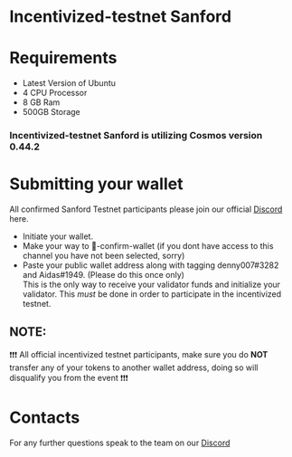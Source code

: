 # Incentivized-testnet Sanford

# Requirements #
* Latest Version of Ubuntu
* 4 CPU Processor
* 8 GB Ram
* 500GB Storage

### Incentivized-testnet Sanford is utilizing Cosmos version 0.44.2

# Submitting your wallet #

All confirmed Sanford Testnet participants please join our official [Discord](https://discord.gg/Jrarctk4hG) here.  
* Initiate your wallet.   
* Make your way to 👛-confirm-wallet  (if you dont have access to this channel you have not been selected, sorry)
* Paste your public wallet address along with tagging denny007#3282 and Aidas#1949. (Please do this once only)   
This is the only way to receive your validator funds and initialize your validator. This *must* be done in order to participate in the incentivized testnet.


## NOTE:
❗❗❗ All official incentivized testnet participants, make sure you do **NOT** transfer any of your tokens to another wallet address,
doing so will disqualify you from the event ❗❗❗

# Contacts #
For any further questions speak to the team on our [Discord](https://discord.gg/Jrarctk4hG)
